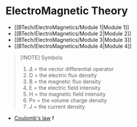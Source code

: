 # ElectroMagnetic Theory
- [[BTech/ElectroMagnetics/Module 1|Module 1]]
- [[BTech/ElectroMagnetics/Module 2|Module 2]]
- [[BTech/ElectroMagnetics/Module 3|Module 3]]
- [[BTech/ElectroMagnetics/Module 4|Module 4]]


> [!NOTE] Symbols
> 1. $\Delta$ = the vector differential operator
> 2. D = the electric flux density
> 3. B = the magnetic flux density
> 4. E = the electric field intensity
> 5. H = the magnetic field intensity
> 6. Pv = the volume charge density
> 7. J = the current density

- [Coulomb's law](coulomb's%20law)
f
